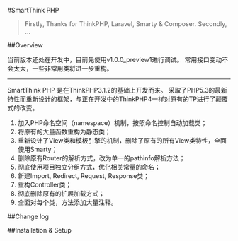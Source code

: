 #SmartThink PHP

> Firstly, Thanks for ThinkPHP, Laravel, Smarty & Composer.
> Secondly, ...

##Overview

当前版本还处在开发中，目前先使用v1.0.0_preview1进行调试。
常用接口变动不会太大，一些非常用类将进一步重构。

---

SmartThink PHP 是在ThinkPHP3.1.2的基础上开发而来。
采取了PHP5.3的最新特性而重新设计的框架，与正在开发中的ThinkPHP4一样对原有的TP进行了颠覆式的改变。

1. 加入PHP命名空间（namespace）机制，按照命名控制自动加载类；
2. 将原有的大量函数重构为静态类；
3. 重新设计了View类和模板引擎的机制，删除了原有的所有View类特性，全面使用Smarty；
4. 删除原有Router的解析方式，改为单一的pathinfo解析方法；
5. 彻底使用项目独立分组方式，优化相关常量的命名；
6. 新建Import, Redirect, Request, Response类；
7. 重构Controller类；
8. 彻底删除原有的扩展加载方式；
9. 全面对每个类，方法添加大量注释。

##Change log

##Installation & Setup